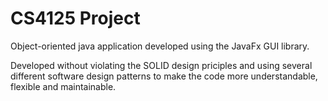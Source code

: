 # CS4125 Project 

Object-oriented java application developed using the JavaFx GUI library.

Developed without violating the SOLID design priciples and using several different software design patterns to make the code more understandable, flexible and maintainable.


